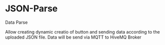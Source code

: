 # JSON-Parse
 Data Parse

 Allow creating dynamic creatio of button and sending data according to the uploaded JSON file.
 Data will be send via MQTT to HiveMQ Broker
